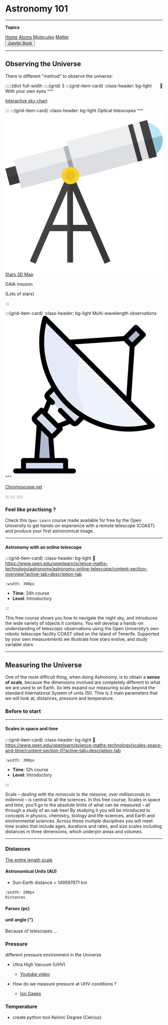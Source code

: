 # Astronomy 101

***

**Topics**

<div class="topnav">
<a class="active" href="Astronomy_101.html">Home</a>  
<a class="easy" href="More/Page1.html">Atoms</a>  
<a class="med" href="More/Page2.html">Molecules</a>
<a class="dif" href="More/Page3.html">Matter</a>
</div> 

<div class="wrapper">
<button class="button"><span> <a href="https://deugz.github.io/nb-teaching/_build/html/"  title= "" target="blank"> Jupyter Book </a></span></button> 
</div>

***

## Observing the Universe

There is different "method" to observe the universe:

:::::{div} full-width
::::{grid} 3
:::{grid-item-card}
:class-header: bg-light
<span style="float: right"> &#128064;</span>  With your own eyes
^^^

[Interactive sky chart](https://skyandtelescope.org/interactive-sky-chart/)

:::
:::{grid-item-card}
:class-header: bg-light
<span style="float: right">![flag alt >](../../../Docs/Svg_icons/Telescopes/telescope-svgrepo-com.svg)</span> Optical telescopes
^^^

[Stars 3D Map](https://charliehoey.com/threejs-demos/gaia_dr1.html)

GAIA mission

(Lots of stars)

:::

:::{grid-item-card}
:class-header: bg-light
<span style="float: right">![flag alt >](../../../Docs/Svg_icons/Telescopes/radar-observatory-svgrepo-com.svg)</span> Multi-wavelength observations
^^^

[Chromoscope.net](https://chromoscope.net/)

:::
::::
:::::

### Feel like practising ?

Check this `Open Learn` course made available for free by the Open University to get hands-on experience with a remote telescope (COAST) and produce your first astronomical image.   

***
<h4><strong>Astronomy with an online telescope </strong></h4>

<article id="P1">

<div id="subdiv1-3">    


    

:::{grid-item-card}
:class-header: bg-light
:link: https://www.open.edu/openlearn/science-maths-technology/astronomy/astronomy-online-telescope/content-section-overview?active-tab=description-tab

```{figure} ../../Docs/Open_Learn_Images/Astro_w_online_telescope.jpg
:width: 300px
```
    
- **Time**: 24h course 
- **Level**: Introductory  

    
:::
    
</div>    
    
<div id="subdiv2-3">

This free course shows you how to navigate the night sky, and introduces the wide variety of objects it contains. You will develop a hands-on understanding of telescopic observations using the Open University’s own robotic telescope facility COAST sited on the island of Tenerife. Supported by your own measurements we illustrate how stars evolve, and study variable stars

</div>
    

    
</article>

***


## Measuring the Universe

One of the most difficult thing, when doing Astronomy, is to obtain a **sense of scale**, because the dimensions involved are completely different to what we are used to on Earth. So lets expand our measuring scale beyond the standard International System of units (SI). Thre is 3 main parameters that we will look at, distances, pressure and temperature.

### Before to start

***
<h4><strong>Scales in space and time</strong></h4>

<article id="P1">

<div id="subdiv1-3">    


    

:::{grid-item-card}
:class-header: bg-light
:link: https://www.open.edu/openlearn/science-maths-technology/scales-space-and-time/content-section-0?active-tab=description-tab

```{figure} ../../Docs/Open_Learn_Images/Scales_in_space_and_time.jpg
:width: 300px
```
    
- **Time**: 12h course 
- **Level**: Introductory  

    
:::
    
</div>    
    
<div id="subdiv2-3">

Scale – *dealing with the miniscule to the massive, over milliseconds to millennia* – is central to all the sciences. In this free course, Scales in space and time, you’ll go to the absolute limits of what can be measured – all through a study of an oak tree! By studying it you will be introduced to concepts in physics, chemistry, biology and life-sciences, and Earth and environmental sciences. Across these multiple disciplines you will meet time scales that include ages, durations and rates, and size scales including distances in three dimensions, which underpin areas and volumes.
</div>
    

    
</article>

***


###  Distances 

[The entire length scale](https://www.htwins.net/scale2/)

#### Astronomical Units (AU)

- Sun-Earth distance = 149597871 km 

```{figure} Docs/Astrod.png
:width: 200px
Distances 
```

#### Parsec (pc)

#### unit angle (")

Because of telescopes ...

### Pressure

different pressure environment in the Universe

- Ultra High Vacuum (UHV)
    - [Youtube video](https://www.youtube.com/watch?v=XkKZ3W7kOo4)
    
    
- How do we measure pressure at UHV conditions ?
    - [Ion Gages](https://www.youtube.com/watch?v=VO0WV3FrDJQ)

### Temperature

- create python tool Kelvin/ Degree (Celcius)



